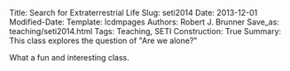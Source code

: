 Title: Search for Extraterrestrial Life
Slug: seti2014
Date: 2013-12-01
Modified-Date: 
Template: lcdmpages
Authors: Robert J. Brunner
Save_as: teaching/seti2014.html
Tags: Teaching, SETI
Construction: True
Summary: This class explores the question of "Are we alone?"

What a fun and interesting class.
